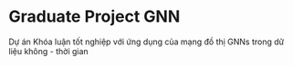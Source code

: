 # Graduate Project GNN
Dự án Khóa luận tốt nghiệp với ứng dụng của mạng đồ thị GNNs trong dữ liệu không - thời gian

#